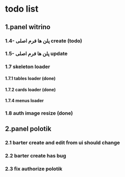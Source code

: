 # todo list

## 1.panel witrino

### 1.4- پلن ها فرم اصلی create (todo)

### 1.5- پلن ها فرم اصلی update

### 1.7 skeleton loader

#### 1.7.1 tables loader (done)

#### 1.7.2 cards loader (done)

#### 1.7.4 menus loader

### 1.8 auth image resize (done)

## 2.panel polotik

### 2.1 barter create and edit from ui should change

### 2.2 barter create has bug

### 2.3 fix authorize polotik
